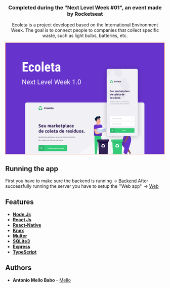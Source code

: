 
<h3 align="center">
  Completed during the "Next Level Week #01", an event made by Rocketseat
</h3>

<p align="center">
  Ecoleta is a project developed based on the International Environment Week. The goal is to connect people to companies that collect specific waste, such as light bulbs, batteries, etc.
</p>

<p align="center">
  <img src="gitImage/imagem.png">
</p>

## Running the app
First you have to make sure the backend is running -> [Backend](https://github.com/MelloTonio/Ecoleta_API-Rest/tree/master/backend)
After successfully running the server you have to setup the ''Web app'' -> [Web](https://github.com/MelloTonio/Ecoleta_API-Rest/tree/master/web)

## Features

* <strong>[Node.Js](https://nodejs.org/)</strong>
* <strong>[React Js](https://pt-br.reactjs.org/)</strong>
* <strong>[React-Native](https://reactnative.dev/)</strong>
* <strong>[Knex](http://knexjs.org/)</strong>
* <strong>[Multer](https://www.npmjs.com/package/multer)</strong>
* <strong>[SQLite3](https://www.sqlite.org/index.html)</strong>
* <strong>[Express](https://expressjs.com/pt-br/)</strong>
* <strong>[TypeScript](https://www.typescriptlang.org/)</strong>



## Authors

* **Antonio Mello Babo**  - [Mello](https://github.com/MelloTonio)

